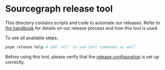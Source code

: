 # Sourcegraph release tool

This directory contains scripts and code to automate our releases. Refer to
[the handbook](https://handbook.sourcegraph.com/engineering/releases) for details
on our release process and how this tool is used.

To see all available steps:

```sh
pnpm release help # add 'all' to see test commands as well
```

Before using this tool, please verify that the [release configuration](./release-config.jsonc)
is set up correctly.
